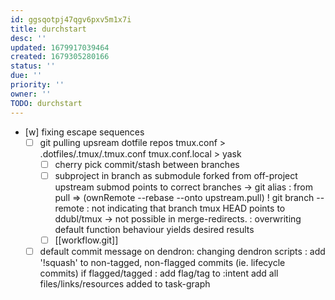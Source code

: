 ```yaml
---
id: ggsqotpj47qgv6pxv5m1x7i
title: durchstart
desc: ''
updated: 1679917039464
created: 1679305280166
status: ''
due: ''
priority: ''
owner: ''
TODO: durchstart
---
```


- [w] fixing escape sequences
  + [ ] git pulling upsream dotfile repos
    tmux.conf > .dotfiles/.tmux/.tmux.conf
    tmux.conf.local > yask
    - [ ] cherry pick commit/stash between branches
    - [ ] subproject in branch as submodule forked from off-project upstream
      submod points to correct branches
      -> git alias : from pull => (ownRemote --rebase --onto upstream.pull)
  ! git branch --remote : not indicating that branch tmux HEAD points to ddubl/tmux
  -> not possible in merge-redirects. : overwriting default function behaviour yields desired results
    - [ ] [[workflow.git]]
  - [ ] default commit message on dendron:
    changing dendron scripts : add '!squash' to non-tagged, non-flagged commits (ie. lifecycle commits)
      if flagged/tagged : add flag/tag to :intent
        add all files/links/resources added to task-graph
